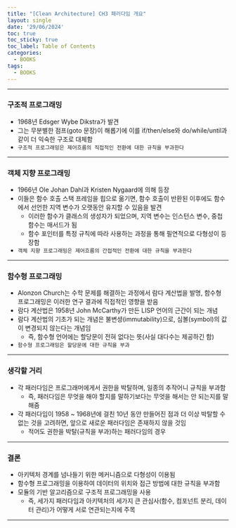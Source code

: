 ```yaml
---
title: "[Clean Architecture] CH3 패러다임 개요"
layout: single
date: '29/06/2024'
toc: true
toc_sticky: true
toc_label: Table of Contents
categories:
  - BOOKS
tags:
  - BOOKS
---
```


---

### 구조적 프로그래밍
* 1968년 Edsger Wybe Dikstra가 발견
* 그는 무분별한 점프(goto 문장)이 해롭기에 이를 if/then/else와 do/while/until과 같이 더 익숙한 구조로 대체함
* `구조적 프로그래밍은 제어흐름의 직접적인 전환에 대한 규칙을 부과한다`

---

### 객체 지향 프로그래밍
* 1966년 Ole Johan Dahl과 Kristen Nygaard에 의해 등장
* 이들은 함수 호출 스택 프레임을 힙으로 옮기면, 함수 호출이 반환된 이후에도 함수에서 선언한 지역 변수가 오랫동안 유지할 수 있음을 발견
    * 이러한 함수가 클래스의 생성자가 되었으며, 지역 변수는 인스턴스 변수, 중첩 함수는 매서드가 됨
    * 함수 포인터를 특정 규칙에 따라 사용하는 과정을 통해 필연적으로 다형성이 등장함
* `객체 지향 프로그래밍은 제어흐름의 간접적인 전환에 대한 규칙을 부과한다`

---

### 함수형 프로그래밍
* Alonzon Church는 수학 문제를 해결하는 과정에서 람다 계산법을 발명, 함수형 프로그래밍은 이러한 연구 결과에 직접적인 영향을 받음
* 람다 계산법은 1958년 John McCarthy가 만든 LISP 언어의 근간이 되는 개념
* 람다 계산법의 기초가 되는 개념은 불변셩(immutability)으로, 심볼(symbol)의 값이 변경되지 않는다는 개념임
    * 즉, 함수형 언어에는 할당문이 전혀 없다는 뜻(사실 대다수는 제공하긴 함)
* `함수형 프로그래밍은 할당문에 대한 규칙을 부과`

---

### 생각할 거리
* 각 패러다임은 프로그래머에게서 권한을 박탈하며, 일종의 추작어니 규칙을 부과함
    * 즉, 패러다임은 무엇을 해야 할지를 말하기보다는 무엇을 해서는 안 되는지를 말해줌
* 각 패러다임이 1958 ~ 1968년에 걸친 10년 동안 만들어진 점과 더 이상 박탈할 수 없는 것을 고려하면, 앞으로 새로운 패러다임은 존재하지 않을 것임
    * 적어도 권한을 박탈(규칙을 부과)하는 패러다임의 경우

---

### 결론
* 아키텍처 경계를 넘나들기 위한 메커니즘으로 다형성이 이용됨
* 함수형 프로그래밍을 이용하여 데이터의 위치와 접근 방법에 대한 규칙을 부과함
* 모듈의 기반 알고리즘으로 구조적 프로그래밍을 사용
    * 즉, 세가지 패러다임과 아키텍처의 세가지 큰 관심사(함수, 컴포넌트 분리, 데이터 관리)가 어떻게 서로 연관되는지에 주목

---